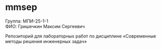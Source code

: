 # mmsep

Группа: МПИ-25-1-1  
ФИО: Гришечкин Максим Сергеевич

Репозиторий для лабораторных работ по дисциплине «Современные методы решения инженерных задач»
